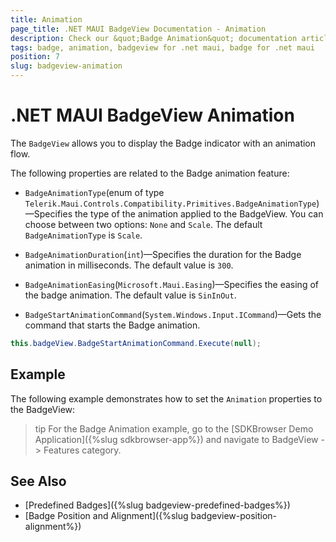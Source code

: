 ```yaml
---
title: Animation
page_title: .NET MAUI BadgeView Documentation - Animation
description: Check our &quot;Badge Animation&quot; documentation article for Telerik BadgeView for .NET MAUI
tags: badge, animation, badgeview for .net maui, badge for .net maui
position: 7
slug: badgeview-animation
---
```


# .NET MAUI BadgeView Animation

The `BadgeView` allows you to display the Badge indicator with an animation flow.

The following properties are related to the Badge animation feature:

* `BadgeAnimationType`(enum of type `Telerik.Maui.Controls.Compatibility.Primitives.BadgeAnimationType`)&mdash;Specifies the type of the animation applied to the BadgeView. You can choose between two options: `None` and `Scale`. The default `BadgeAnimationType` is `Scale`.

* `BadgeAnimationDuration`(`int`)&mdash;Specifies the duration for the Badge animation in milliseconds. The default value is `300`.

* `BadgeAnimationEasing`(`Microsoft.Maui.Easing`)&mdash;Specifies the easing of the badge animation. The default value is `SinInOut`.

* `BadgeStartAnimationCommand`(`System.Windows.Input.ICommand`)&mdash;Gets the command that starts the Badge animation.

```C#
this.badgeView.BadgeStartAnimationCommand.Execute(null);
```

## Example

The following example demonstrates how to set the `Animation` properties to the BadgeView:

<snippet id='badgeview-animation'/>

>tip For the Badge Animation example, go to the [SDKBrowser Demo Application]({%slug sdkbrowser-app%}) and navigate to BadgeView -> Features category.

## See Also

- [Predefined Badges]({%slug badgeview-predefined-badges%})
- [Badge Position and Alignment]({%slug badgeview-position-alignment%})
